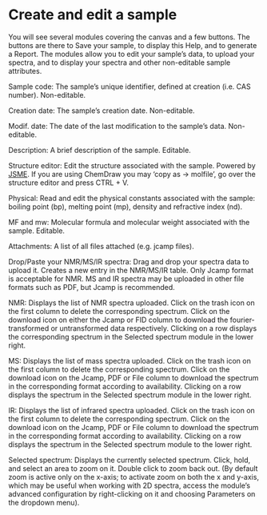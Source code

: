 # Create and edit a sample

You will see several modules covering the canvas and a few buttons. The buttons are there to Save your sample, to display this Help, and to generate a Report. The modules allow you to edit your sample’s data, to upload your spectra, and to display your spectra and other non-editable sample attributes.

Sample code: The sample’s unique identifier, defined at creation \(i.e. CAS number\). Non-editable.

Creation date: The sample’s creation date. Non-editable.

Modif. date: The date of the last modification to the sample’s data. Non-editable.

Description: A brief description of the sample. Editable.

Structure editor: Edit the structure associated with the sample. Powered by [JSME](http://peter-ertl.com/jsme/). If you are using ChemDraw you may ‘copy as -&gt; molfile’, go over the structure editor and press CTRL + V.

Physical: Read and edit the physical constants associated with the sample: boiling point \(bp\), melting point \(mp\), density and refractive index \(nd\).

MF and mw: Molecular formula and molecular weight associated with the sample. Editable.

Attachments: A list of all files attached \(e.g. jcamp files\).

Drop/Paste your NMR/MS/IR spectra: Drag and drop your spectra data to upload it. Creates a new entry in the NMR/MS/IR table. Only Jcamp format is acceptable for NMR. MS and IR spectra may be uploaded in other file formats such as PDF, but Jcamp is recommended.

NMR: Displays the list of NMR spectra uploaded. Click on the trash icon on the first column to delete the corresponding spectrum. Click on the download icon on either the Jcamp or FID column to download the fourier-transformed or untransformed data respectively. Clicking on a row displays the corresponding spectrum in the Selected spectrum module in the lower right.

MS: Displays the list of mass spectra uploaded. Click on the trash icon on the first column to delete the corresponding spectrum. Click on the download icon on the Jcamp, PDF or File column to download the spectrum in the corresponding format according to availability. Clicking on a row displays the spectrum in the Selected spectrum module in the lower right.

IR: Displays the list of infrared spectra uploaded. Click on the trash icon on the first column to delete the corresponding spectrum. Click on the download icon on the Jcamp, PDF or File column to download the spectrum in the corresponding format according to availability. Clicking on a row displays the spectrum in the Selected spectrum module to the lower right.

Selected spectrum: Displays the currently selected spectrum. Click, hold, and select an area to zoom on it. Double click to zoom back out. \(By default zoom is active only on the x-axis; to activate zoom on both the x and y-axis, which may be useful when working with 2D spectra, access the module’s advanced configuration by right-clicking on it and choosing Parameters on the dropdown menu\).
